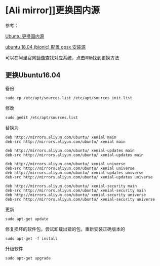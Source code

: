 
# [Ali mirror]]更换国内源

参考：

[Ubuntu 更换国内源](https://blog.csdn.net/qq_35451572/article/details/79516563)

[ubuntu 18.04 (bionic) 配置 opsx 安装源](https://opsx.alibaba.com/guide?lang=zh-CN&document=69a2341e-801e-11e8-8b5a-00163e04cdbb)

可以在阿里官网[镜像](https://opsx.alibaba.com/mirror)查找对应系统，点击`帮助`找到更换方法

## 更换Ubuntu16.04

备份

    sudo cp /etc/apt/sources.list /etc/apt/sources_init.list

修改

    sudo gedit /etc/apt/sources.list

替换为

    deb http://mirrors.aliyun.com/ubuntu/ xenial main
    deb-src http://mirrors.aliyun.com/ubuntu/ xenial main

    deb http://mirrors.aliyun.com/ubuntu/ xenial-updates main
    deb-src http://mirrors.aliyun.com/ubuntu/ xenial-updates main

    deb http://mirrors.aliyun.com/ubuntu/ xenial universe
    deb-src http://mirrors.aliyun.com/ubuntu/ xenial universe
    deb http://mirrors.aliyun.com/ubuntu/ xenial-updates universe
    deb-src http://mirrors.aliyun.com/ubuntu/ xenial-updates universe

    deb http://mirrors.aliyun.com/ubuntu/ xenial-security main
    deb-src http://mirrors.aliyun.com/ubuntu/ xenial-security main
    deb http://mirrors.aliyun.com/ubuntu/ xenial-security universe
    deb-src http://mirrors.aliyun.com/ubuntu/ xenial-security universe

更新

    sudo apt-get update

修复损坏的软件包，尝试卸载出错的包，重新安装正确版本的

    sudo apt-get -f install

升级软件

    sudo apt-get upgrade